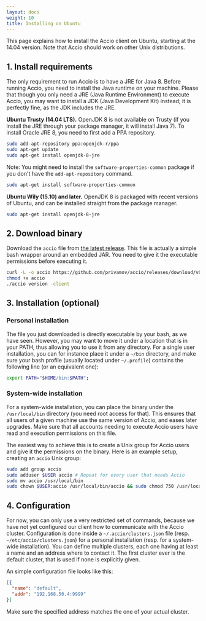 ```yaml
---
layout: docs
weight: 10
title: Installing on Ubuntu
---
```


This page explains how to install the Accio client on Ubuntu, starting at the 14.04 version.
Note that Accio should work on other Unix distributions.

## 1. Install requirements
The only requirement to run Accio is to have a JRE for Java 8.
Before running Accio, you need to install the Java runtime on your machine.
Please that though you only need a JRE (Java Runtime Environment) to execute Accio, you may want to install a JDK (Java Development Kit) instead;
it is perfectly fine, as the JDK includes the JRE.

**Ubuntu Trusty (14.04 LTS).**
OpenJDK 8 is not available on Trusty (if you install the JRE through your package manager, it will install Java 7).
To install Oracle JRE 8, you need to first add a PPA repository.

```bash
sudo add-apt-repository ppa:openjdk-r/ppa
sudo apt-get update
sudo apt-get install openjdk-8-jre
```

Note: You might need to install the `software-properties-common` package if you don't have the `add-apt-repository` command.

```bash
sudo apt-get install software-properties-common
```

**Ubuntu Wily (15.10) and later.**
OpenJDK 8 is packaged with recent versions of Ubuntu, and can be installed straight from the package manager.

```bash
sudo apt-get install openjdk-8-jre
```

## 2. Download binary
Download the `accio` file from [the latest release](https://github.com/privamov/accio/releases/latest).
This file is actually a simple bash wrapper around an embedded JAR.
You need to give it the executable permissions before executing it.

```bash
curl -L -o accio https://github.com/privamov/accio/releases/download/v0.6.0/accio
chmod +x accio
./accio version -client
```

## 3. Installation (optional)
### Personal installation
The file you just downloaded is directly executable by your bash, as we have seen.
However, you may want to move it under a location that is in your PATH, thus allowing you to use it from any directory.
For a single user installation, you can for instance place it under a `~/bin` directory, and make sure your bash profile (usually located under `~/.profile`) contains the following line (or an equivalent one):

```bash
export PATH="$HOME/bin:$PATH";
```

### System-wide installation
For a system-wide installation, you can place the binary under the `/usr/local/bin` directory (you need root access for that).
This ensures that all users of a given machine use the same version of Accio, and eases later upgrades.
Make sure that all accounts needing to execute Accio users have read and execution permissions on this file.

The easiest way to achieve this is to create a Unix group for Accio users and give it the permissions on the binary.
Here is an example setup, creating an `accio` Unix group:

```bash
sudo add group accio
sudo adduser $USER accio # Repeat for every user that needs Accio
sudo mv accio /usr/local/bin
sudo chown $USER:accio /usr/local/bin/accio && sudo chmod 750 /usr/local/bin/accio
```

## 4. Configuration
For now, you can only use a very restricted set of commands, because we have not yet configured our client how to communicate with the Accio cluster.
Configuration is done inside a `~/.accio/clusters.json` file (resp. `~/etc/accio/clusters.json`) for a personal installation (resp. for a system-wide installation).
You can define multiple clusters, each one having at least a name and an address where to contact it.
The first cluster ever is the default cluster, that is used if none is explicitly given.

An simple configuration file looks like this:

```json
[{
  "name": "default",
  "addr": "192.168.50.4:9999"
}]
```

Make sure the specified address matches the one of your actual cluster.
